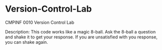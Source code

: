 # Version-Control-Lab
CMPINF 0010 Version Control Lab

Description: This code works like a magic 8-ball. Ask the 8-ball a question and shake it to get your response. If you are unsatisfied with you response, you can shake again.
